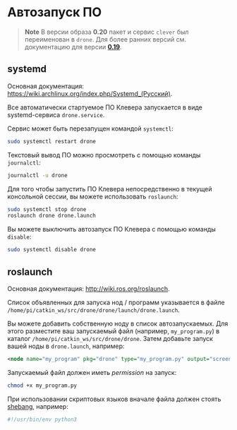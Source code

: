 Автозапуск ПО
===

> **Note** В версии образа **0.20** пакет и сервис `clever` был переименован в `drone`. Для более ранних версий см. документацию для версии [**0.19**](https://github.com/CopterExpress/clover/blob/v0.19/docs/ru/autolaunch.md).

systemd
---

Основная документация: https://wiki.archlinux.org/index.php/Systemd_(Русский).

Все автоматически стартуемое ПО Клевера запускается в виде systemd-сервиса `drone.service`.

Сервис может быть перезапущен командой `systemctl`:

```bash
sudo systemctl restart drone
```

Текстовый вывод ПО можно просмотреть с помощью команды `journalctl`:

```bash
journalctl -u drone
```

Для того чтобы запустить ПО Клевера непосредственно в текущей консольной сессии, вы можете использовать `roslaunch`:

```bash
sudo systemctl stop drone
roslaunch drone drone.launch
```

Вы можете выключить автозапуск ПО Клевера с помощью команды `disable`:

```bash
sudo systemctl disable drone
```

roslaunch
---

Основная документация: http://wiki.ros.org/roslaunch.

Список объявленных для запуска нод / программ указывается в файле `/home/pi/catkin_ws/src/drone/drone/launch/drone.launch`.

Вы можете добавить собственную ноду в список автозапускаемых. Для этого разместите ваш запускаемый файл (например, `my_program.py`) в каталог `/home/pi/catkin_ws/src/drone/drone`. Затем добавьте запуск вашей ноды в `drone.launch`, например:

```xml
<node name="my_program" pkg="drone" type="my_program.py" output="screen"/>
```

Запускаемый файл должен иметь *permission* на запуск:

```bash
chmod +x my_program.py
```

При использовании скриптовых языков вначале файла должен стоять <a href="https://ru.wikipedia.org/wiki/Шебанг_(Unix)">shebang</a>, например:

```bash
#!/usr/bin/env python3
```
